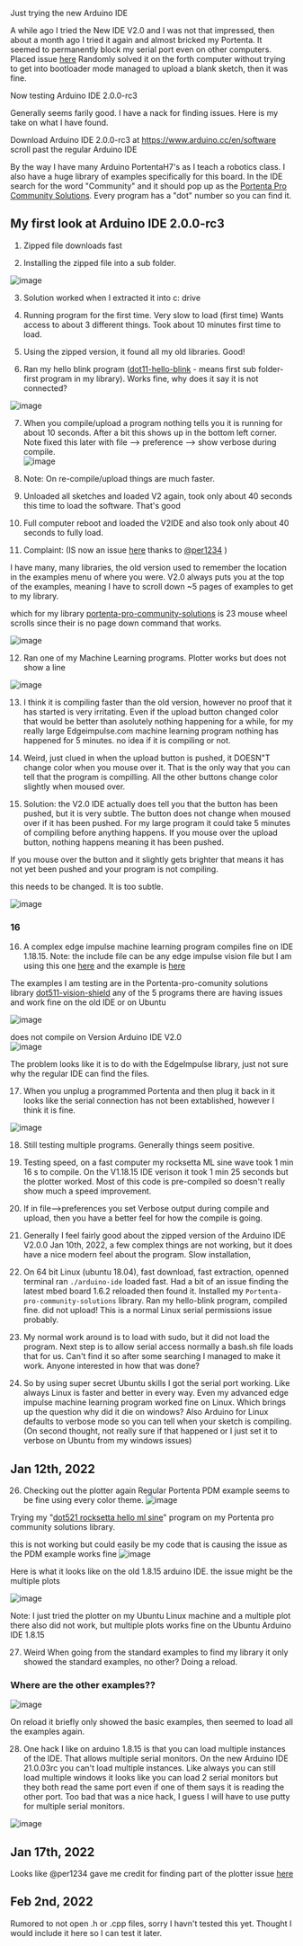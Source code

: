 Just trying the new Arduino IDE

A while ago I tried the New IDE V2.0 and I was not that impressed, then about a month ago I tried it again and almost bricked my Portenta. It seemed to permanently block my serial port even on other computers. Placed issue [here](https://github.com/arduino/arduino-ide/issues/692) Randomly solved it on the forth computer without trying to get into bootloader mode managed to upload a blank sketch, then it was fine.


Now testing Arduino IDE 2.0.0-rc3

Generally seems farily good. I have a nack for finding issues. Here is my take on what I have found.

Download Arduino IDE 2.0.0-rc3 at  https://www.arduino.cc/en/software   scroll past the regular Arduino IDE

By the way I have many Arduino PortentaH7's as I teach a robotics class. I also have a huge library of examples specifically for this board. In the IDE search for the word "Community" and it should pop up as the [Portenta Pro Community Solutions](https://github.com/hpssjellis/portenta-pro-community-solutions). Every program has a "dot" number so you can find it.


## My first look at Arduino IDE 2.0.0-rc3

1. Zipped file downloads fast


2. Installing the zipped file into a sub folder. 

![image](https://user-images.githubusercontent.com/5605614/148804456-0f5f9907-5771-4e81-8c7d-f2ac524983b4.png)


3. Solution worked when I extracted it into c: drive

4. Running program for the first time. 
Very slow to load (first time)
Wants access to about 3 different things. Took about 10 minutes first time to load.


5. Using the zipped version, it found all my old libraries. Good!

6. Ran my hello blink program ([dot11-hello-blink](https://github.com/hpssjellis/portenta-pro-community-solutions/tree/main/examples/dot1-portentaH7-examples/dot11-hello-blink) - means first sub folder- first program in my library). Works fine, why does it say it is not connected?

![image](https://user-images.githubusercontent.com/5605614/148816022-a0ca4f48-7905-4f09-aca8-fbf4d136a8d2.png)


7. When you compile/upload a program nothing tells you it is running for about 10 seconds. After a bit this shows up in the bottom left corner. Note fixed this later with file --> preference --> show verbose during compile.   
![image](https://user-images.githubusercontent.com/5605614/148816489-aa4b784c-aaf2-4e70-bf7c-8ca75e119cf4.png)

8. Note: On re-compile/upload things are much faster.



9. Unloaded all sketches and loaded V2 again, took only about 40 seconds this time to load the software. That's good

10. Full computer reboot and loaded the V2IDE and also took only about 40 seconds to fully load.





11. Complaint: (IS now an issue [here](https://github.com/arduino/arduino-ide/issues/747) thanks to [@per1234](https://github.com/per1234) )

I have many, many libraries, the old version used to remember the location in the examples menu of where you were. V2.0 always puts you at the top of the examples, meaning I have to scroll down ~5 pages of examples to get to my library.

which for my library [portenta-pro-community-solutions](https://github.com/hpssjellis/portenta-pro-community-solutions) is 23 mouse wheel scrolls since their is no page down command that works. 

![image](https://user-images.githubusercontent.com/5605614/148821703-405544d6-7ccd-4a84-9400-9c4a7c63398e.png)


12. Ran one of my Machine Learning programs. Plotter works but does not show a line


![image](https://user-images.githubusercontent.com/5605614/148822666-3a366820-4e44-4df3-933e-294f23891f6e.png)


13. I think it is compiling faster than the old version, however no proof that it has started is very irritating. Even if the upload button changed color that would be better than asolutely nothing happening for a while, for my really large Edgeimpulse.com machine learning program nothing has happened for 5 minutes. no idea if it is compiling or not.


14. Weird, just clued in when the upload button is pushed, it DOESN"T change color when you mouse over it. That is the only way that you can tell that the program is compilling. All the other buttons change color slightly when moused over.


15. Solution: the V2.0 IDE actually does tell you that the button has been pushed, but it is very subtle. The button does not change when moused over if it has been pushed. For my large program it could take 5 minutes of compiling before anything happens. If you mouse over the upload button, nothing happens meaning it has been pushed.

If you mouse over the button and it slightly gets brighter that means it has not yet been pushed and your program is not compiling.

this needs to be changed. It is too subtle.

![image](https://user-images.githubusercontent.com/5605614/148826438-100b5699-5761-4e8e-b87b-a7dd35870575.png)


### 16

16. A complex edge impulse machine learning program compiles fine on IDE 1.18.15. Note: the include file can be any edge impulse vision file but I am using this one [here](https://github.com/hpssjellis/portenta-pro-community-solutions/blob/main/zipped-libraries/edge-Impulse/arduino-exported/Portenta-Camera/ei-ei-v20unknown-1popgoright-2watergoleft-3fast-v2-0-0-arduino-1.0.7.zip) and the example is [here](https://github.com/hpssjellis/portenta-pro-community-solutions/tree/main/examples/dot5-portenta-machine-learning/dot51-portenta-edge-impulse-ml/dot511-vision-shield/dot5113-show-top-classification)

The examples I am testing are in the Portenta-pro-comunity solutions library [dot511-vision-shield](https://github.com/hpssjellis/portenta-pro-community-solutions/tree/main/examples/dot5-portenta-machine-learning/dot51-portenta-edge-impulse-ml/dot511-vision-shield) any of the 5 programs there are having issues and work fine on the old IDE or on Ubuntu

![image](https://user-images.githubusercontent.com/5605614/148832497-87dbf41f-f4c3-4fcd-b91d-14ddee93f096.png)


does not compile on Version Arduino IDE V2.0   
![image](https://user-images.githubusercontent.com/5605614/148835239-234e67b0-1caa-4d59-ab3d-c72848c31607.png)

The problem looks like it is to do with the EdgeImpulse library, just not sure why the regular IDE can find the files.


17. When you unplug a programmed Portenta and then plug it back in it looks like the serial connection has not been extablished, however I think it is fine.

![image](https://user-images.githubusercontent.com/5605614/148836892-d464fa46-1549-4ea5-a041-767432ca0208.png)


18. Still testing multiple programs. Generally things seem positive.

19. Testing speed, on a fast computer my rocksetta ML sine wave took 1 min 16 s to compile. On the V1.18.15 IDE verison it took 1 min 25 seconds but the plotter worked. Most of this code is pre-compiled so doesn't really show much a speed improvement.

20. If in file-->preferences you set Verbose output during compile and upload, then you have a better feel for how the compile is going.

21. Generally I feel fairly good about the zipped version of the Arduino IDE V2.0.0 Jan 10th, 2022, a few complex things are not working, but it does have a nice modern feel about the program. Slow installation,  

22. On 64 bit Linux (ubuntu 18.04), fast download, fast extraction, openned terminal ran ```./arduino-ide```  loaded fast. Had a bit of an issue finding the latest mbed board 1.6.2 reloaded then found it. Installed my ```Portenta-pro-community-solutions``` library. Ran my hello-blink program, compiled fine. did not upload! This is a normal Linux serial permissions issue probably. 

24. My normal work around is to load with sudo, but it did not load the program. Next step is to allow serial access normally a bash.sh file loads that for us. Can't find it so after some searching I managed to make it work. Anyone interested in how that was done?


25. So by using super secret Ubuntu skills I got the serial port working. Like always Linux is faster and better in every way. Even my advanced edge impulse machine learning program worked fine on Linux. Which brings up the question why did it die on windows? Also Arduino for Linux defaults to verbose mode so you can tell when your sketch is compiling. (On second thought, not really sure if that happened or I just set it to verbose on Ubuntu from my windows issues)



## Jan 12th, 2022

26. Checking out the plotter again  Regular Portenta PDM example seems to be fine using every color theme. 
 ![image](https://user-images.githubusercontent.com/5605614/149188716-13711d49-3244-4eef-ad34-a53b71a2c409.png)

Trying my "[dot521 rocksetta hello ml sine](https://github.com/hpssjellis/portenta-pro-community-solutions/tree/main/examples/dot5-portenta-machine-learning/dot52-portenta-rocksetta-ml/dot521-rocksetta-hello-ml-sine)" program on my Portenta pro community solutions library. 

this is not working but could easily be my code that is causing the issue as the PDM example works fine
![image](https://user-images.githubusercontent.com/5605614/149188344-2da42c94-dc20-4dcb-8c0a-92049d6f4948.png)

Here is what it looks like on the old 1.8.15 arduino IDE. the issue might be the multiple plots

![image](https://user-images.githubusercontent.com/5605614/149189414-2b38fe79-ecf3-429d-825b-851a1d28850c.png)


Note: I just tried the plotter on my Ubuntu Linux machine and a multiple plot there also did not work, but multiple plots works fine on the Ubuntu Arduino IDE 1.8.15

27.  Weird When going from the standard examples to find my library it only showed the standard examples, no other? Doing a reload.

### Where are the other examples??

![image](https://user-images.githubusercontent.com/5605614/149191540-2c28512f-2586-46fb-ad27-bc376dd15deb.png)


On reload it briefly only showed the basic examples, then seemed to load all the examples again.



28. One hack I like on arduino 1.8.15 is that you can load multiple instances of the IDE. That allows multiple serial monitors. On the new Arduino IDE 21.0.03rc you can't load multiple instances. Like always you can still load multiple windows it looks like you can load 2 serial monitors but they both read the same port even if one of them says it is reading the other port.  Too bad that was a nice hack, I guess I will have to use putty for multiple serial monitors.

![image](https://user-images.githubusercontent.com/5605614/149191093-8c463c89-dca7-48c4-b18d-286b226a41d4.png)




## Jan 17th, 2022


Looks like @per1234 gave me credit for finding part of the plotter issue [here](https://github.com/arduino/arduino-ide/issues/753)


## Feb 2nd, 2022

Rumored to not open .h or .cpp files, sorry I havn't tested this yet. Thought I would include it here so I can test it later.

